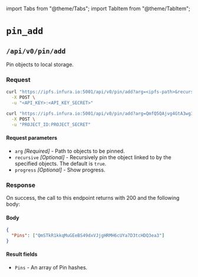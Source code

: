 import Tabs from "@theme/Tabs";
import TabItem from "@theme/TabItem";

# `pin_add`

## `/api/v0/pin/add`

Pin objects to local storage.

### Request

<Tabs>
  <TabItem value="Syntax" label="Syntax" default>

```bash
curl "https://ipfs.infura.io:5001/api/v0/pin/add?arg=<ipfs-path>&recursive=true&progress=<value>" \
  -X POST \
  -u "<API_KEY>:<API_KEY_SECRET>"
```

  </TabItem>
  <TabItem value="Example" label="Example" >

```bash
curl "https://ipfs.infura.io:5001/api/v0/pin/add?arg=QmfQ5QAjvg4GtA3wg3adpnDJug8ktA1BxurVqBD8rtgVjM" \
  -X POST \
  -u "PROJECT_ID:PROJECT_SECRET"
```

  </TabItem>
</Tabs>

#### Request parameters

- `arg` _\[Required]_ - Path to objects to be pinned.
- `recursive` _\[Optional]_ - Recursively pin the object linked to by the specified objects. The default is `true`.
- `progress` _\[Optional]_ - Show progress.

### Response

On success, the call to this endpoint returns with 200 and the following body:

#### Body

```json
{
  "Pins": ["QmSTkR1kkqMuGEeBS49dxVJjgHRMH6cUYa7D3tcHDQ3ea3"]
}
```

#### Result fields

- `Pins` - An array of Pin hashes.
